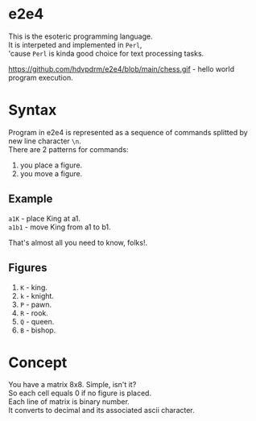 # e2e4
This is the esoteric programming language.<br>
It is interpeted and implemented in ```Perl```,<br>
'cause ```Perl``` is kinda good choice for text processing tasks.<br>


https://github.com/hdvpdrm/e2e4/blob/main/chess.gif - hello world program execution.

# Syntax
Program in e2e4 is represented as a sequence of commands splitted by new line character ```\n```.<br>
There are 2 patterns for commands:<br>
1) you place a figure.
2) you move a figure.

## Example
```a1K``` - place King at a1.<br>
```a1b1``` - move King from a1 to b1.

That's almost all you need to know, folks!.


## Figures
1) ```K``` - king.
2) ```k``` - knight.
3) ```P``` - pawn.
4) ```R``` - rook.
5) ```Q``` - queen.
6) ```B``` - bishop.

# Concept
You have a matrix 8x8. Simple, isn't it?<br>
So each cell equals 0 if no figure is placed.<br>
Each line of matrix is binary number.<br>
It converts to decimal and its associated ascii character.<br>



